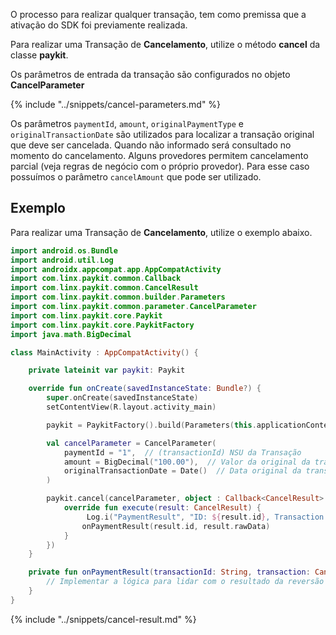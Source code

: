 O processo para realizar qualquer transação, tem como premissa que a ativação do SDK foi previamente realizada. 

Para realizar uma Transação de **Cancelamento**, utilize o método **cancel** da classe **paykit**.

Os parâmetros de entrada da transação são configurados no objeto **CancelParameter**

{% include "../snippets/cancel-parameters.md" %}

Os parâmetros `paymentId`, `amount`, `originalPaymentType` e `originalTransactionDate` são utilizados para localizar a transação original que deve ser cancelada. Quando não informado será consultado no momento do cancelamento. Alguns provedores permitem cancelamento parcial (veja regras de negócio com o próprio provedor). Para esse caso possuímos o parâmetro `cancelAmount` que pode ser utilizado. 

## Exemplo

Para realizar uma Transação de **Cancelamento**, utilize o exemplo abaixo.

```kotlin
import android.os.Bundle
import android.util.Log
import androidx.appcompat.app.AppCompatActivity
import com.linx.paykit.common.Callback
import com.linx.paykit.common.CancelResult
import com.linx.paykit.common.builder.Parameters
import com.linx.paykit.common.parameter.CancelParameter
import com.linx.paykit.core.Paykit
import com.linx.paykit.core.PaykitFactory
import java.math.BigDecimal

class MainActivity : AppCompatActivity() {

    private lateinit var paykit: Paykit

    override fun onCreate(savedInstanceState: Bundle?) {
        super.onCreate(savedInstanceState)
        setContentView(R.layout.activity_main)

        paykit = PaykitFactory().build(Parameters(this.applicationContext, "Cancelamento", "PAYKIT_ID"))

        val cancelParameter = CancelParameter(
            paymentId = "1",  // (transactionId) NSU da Transação
            amount = BigDecimal("100.00"),  // Valor da original da transação
            originalTransactionDate = Date()  // Data original da transação
        )

        paykit.cancel(cancelParameter, object : Callback<CancelResult> {
            override fun execute(result: CancelResult) {
                 Log.i("PaymentResult", "ID: ${result.id}, Transaction: ${result.rawData}")
                onPaymentResult(result.id, result.rawData)
            }
        })
    }

    private fun onPaymentResult(transactionId: String, transaction: CancelResult) {
        // Implementar a lógica para lidar com o resultado da reversão
    }
}
```

{% include "../snippets/cancel-result.md" %}
